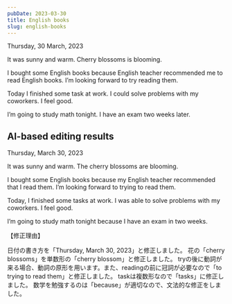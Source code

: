 ```yaml
---
pubDate: 2023-03-30
title: English books
slug: english-books
---
```


Thursday, 30 March, 2023

It was sunny and warm. Cherry blossoms is blooming.

I bought some English books because English teacher recommended me to read English books. I’m looking forward to try reading them.

Today I finished some task at work. I could solve problems with my coworkers. I feel good.

I’m going to study math tonight. I have an exam two weeks later.

## AI-based editing results
Thursday, March 30, 2023

It was sunny and warm. The cherry blossoms are blooming.

I bought some English books because my English teacher recommended that I read them. I’m looking forward to trying to read them.

Today, I finished some tasks at work. I was able to solve problems with my coworkers. I feel good.

I’m going to study math tonight because I have an exam in two weeks.

【修正理由】

日付の書き方を「Thursday, March 30, 2023」と修正しました。
花の「cherry blossoms」を単数形の「cherry blossom」と修正しました。
tryの後に動詞が来る場合、動詞の原形を用います。また、readingの前に冠詞が必要なので「to trying to read them」と修正しました。
taskは複数形なので「tasks」に修正しました。
数学を勉強するのは「because」が適切なので、文法的な修正をしました。